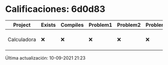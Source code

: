 # Calificaciones: 6d0d83
|Project|Exists|Compiles|Problem1|Problem2|Problem3|Extra|CommitHash|CommitDate|CheckDate|Comments|DueDate|Grade|
|-|-|-|-|-|-|-|-|-|-|-|-|-|
|Calculadora|❌|❌|❌|❌|❌|❌|NA|NA|10-09-2021 21:23:42|No se encontró el archivo en 2022-1-Comp-I/Calculadora/Calculadora.cpp|17-09-2021 21:00:00|5.0|

Última actualización: 10-09-2021 21:23
